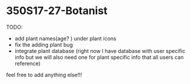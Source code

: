 # 350S17-27-Botanist
TODO:
- add plant names(age? ) under plant icons
- fix the adding plant bug
- integrate plant database (right now I have database with user specific info but we will also need one for plant specific info that all users can reference)

feel free to add anything else!!!